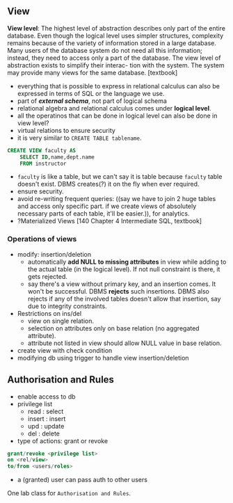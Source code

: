 ## View
**View level**: The highest level of abstraction describes only part of the entire database. Even though the logical level uses simpler structures, complexity remains because of the variety of information stored in a large database. Many users of the database system do not need all this information; instead, they need to access only a part of the database. The view level of abstraction exists to simplify their interac- tion with the system. The system may provide many views for the same database. [textbook]

- everything that is possible to express in relational calculus can also be expressed in terms of SQL or the language we use.
- part of ***external schema***, not part of logical schema
- relational algebra and relational calculus comes under **logical level**.
- all the operatinos that can be done in logical level can also be done in view level?
- virtual relations to ensure security
- it is very similar to `CREATE TABLE tablename`.
```SQL
CREATE VIEW faculty AS
    SELECT ID,name,dept.name
    FROM instructor
```
- `faculty` is like a table, but we can't say it is table because `faculty` table doesn't exist. DBMS creates(?) it on the fly when ever required.
- ensure security.
- avoid re-writing frequent queries: ((say we have to join 2 huge tables and access only specific part. if we create views of absolutely necessary parts of each table, it'll be easier.)), for analytics.
- ?Materialized Views [140 Chapter 4 Intermediate SQL, textbook]
### Operations of views
- modify: insertion/deletion
  - automatically **add NULL to missing attributes** in view while adding to the actual table (in the logical level). If not null constraint is there, it gets rejected.
  - say there's a view without primary key, and an insertion comes. It won't be successful. DBMS **rejects** such insertions. DBMS also rejects if any of the involved tables doesn't allow that insertion, say due to integrity constraints.
- Restrictions on ins/del
  - view on single relation.
  - selection on attributes only on base relation (no aggregated attribute).
  - attribute not listed in view should allow NULL value in base relation.
- create view with check condition
- modifying db using trigger to handle view insertion/deletion
## Authorisation and Rules
- enable access to db
- privilege list
  - read : select
  - insert : insert
  - upd : update
  - del : delete
- type of actions: grant or revoke
```SQL
grant/revoke <privilege list>
on <rel/view>
to/from <users/roles>
```
- a (granted) user can pass auth to other users

One lab class for `Authorisation and Rules`.


